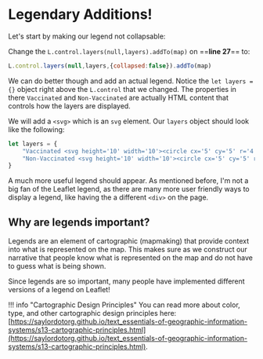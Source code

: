 
# Legendary Additions!

Let's start by making our legend not collapsable:

Change the `L.control.layers(null,layers).addTo(map)` on ==**line 27**== to:

```js linenums="27"
L.control.layers(null,layers,{collapsed:false}).addTo(map)
``` 

We can do better though and add an actual legend. Notice the `let layers ={}` object right above the `L.control` that we changed. The properties in there `Vaccinated` and `Non-Vaccinated` are actually HTML content that controls how the layers are displayed.

We will add a `<svg>` which is an `svg` element. 
Our `layers` object should look like the following:

```js
let layers = {
	"Vaccinated <svg height='10' width='10'><circle cx='5' cy='5' r='4' stroke='black' stroke-width='1' fill='red' /></svg>": vaccinated,
	"Non-Vaccinated <svg height='10' width='10'><circle cx='5' cy='5' r='4' stroke='black' stroke-width='1' fill='blue' /></svg>": nonVaccinated
}
```

A much more useful legend should appear. As mentioned before, I'm not a big fan of the Leaflet legend, as there are many more user friendly ways to display a legend, like having the a different `<div>` on the page.

## Why are legends important?

Legends are an element of cartographic (mapmaking) that provide context into what is represented on the map. This makes sure as we construct our narrative that people know what is represented on the map and do not have to guess what is being shown.

Since legends are so important, many people have implemented different versions of a legend on Leaflet!

!!! info "Cartographic Design Principles"
   You can read more about color, type, and other cartographic design principles here:[https://saylordotorg.github.io/text_essentials-of-geographic-information-systems/s13-cartographic-principles.html](https://saylordotorg.github.io/text_essentials-of-geographic-information-systems/s13-cartographic-principles.html).